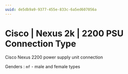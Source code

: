 ```yaml
---
uuid: de5db9a9-9377-455e-833c-6a5ed607056a
---
```

# Cisco | Nexus 2k | 2200 PSU Connection Type

Cisco Nexus 2200 power supply unit connection

Genders
: `mf` - male and female types

